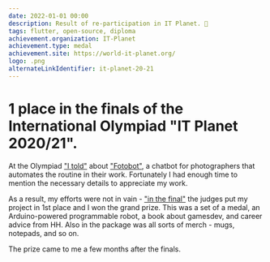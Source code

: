 ```yaml
---
date: 2022-01-01 00:00
description: Result of re-participation in IT Planet. 🥳
tags: flutter, open-source, diploma
achievement.organization: IT-Planet
achievement.type: medal
achievement.site: https://world-it-planet.org/
logo: .png
alternateLinkIdentifier: it-planet-20-21
---
```

# 1 place in the finals of the International Olympiad "IT Planet 2020/21".


At the Olympiad ["I told"](https://youtu.be/bvpScG3gJM0?t=5050) about ["Fotobot"](https://coolone.ru/projects/photobot/), a chatbot for photographers that automates the routine in their work. Fortunately I had enough time to mention the necessary details to appreciate my work.


As a result, my efforts were not in vain - ["in the final"](https://www.youtube.com/watch?v=heqDvEmU368) the judges put my project in 1st place and I won the grand prize. This was a set of a medal, an Arduino-powered programmable robot, a book about gamesdev, and career advice from HH. Also in the package was all sorts of merch - mugs, notepads, and so on.


The prize came to me a few months after the finals.